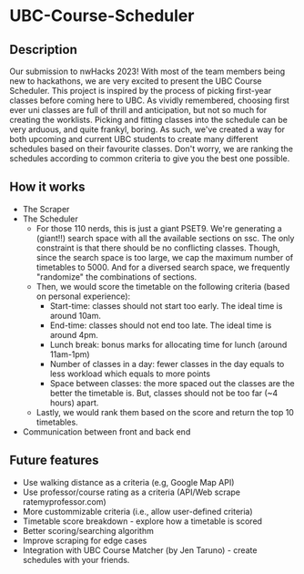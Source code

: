 # UBC-Course-Scheduler
## Description
Our submission to nwHacks 2023! With most of the team members being new to hackathons, we are very excited to present the UBC Course Scheduler. This project is inspired by the process of picking first-year classes before coming here to UBC. As vividly remembered, choosing first ever uni classes are full of thrill and anticipation, but not so much for creating the worklists. Picking and fitting classes into the schedule can be very arduous, and quite frankyl, boring. As such, we've created a way for both upcoming and current UBC students to create many different schedules based on their favourite classes. Don't worry, we are ranking the schedules according to common criteria to give you the best one possible. 

## How it works
- The Scraper
- The Scheduler
  - For those 110 nerds, this is just a giant PSET9. We're generating a (giant!!) search space with all the available sections on ssc. The only constraint is that there should be no conflicting classes. Though, since the search space is too large, we cap the maximum number of timetables to 5000. And for a diversed search space, we frequently "randomize" the combinations of sections.
  - Then, we would score the timetable on the following criteria (based on personal experience):
    - Start-time: classes should not start too early. The ideal time is around 10am.
    - End-time: classes should not end too late. The ideal time is around 4pm.
    - Lunch break: bonus marks for allocating time for lunch (around 11am-1pm)
    - Number of classes in a day: fewer classes in the day equals to less workload which equals to more points
    - Space between classes: the more spaced out the classes are the better the timetable is. But, classes should not be too far (~4 hours) apart.
  - Lastly, we would rank them based on the score and return the top 10 timetables.
- Communication between front and back end

## Future features
- Use walking distance as a criteria (e.g, Google Map API)
- Use professor/course rating as a criteria (API/Web scrape ratemyprofessor.com)
- More custommizable criteria (i.e., allow user-defined criteria)
- Timetable score breakdown - explore how a timetable is scored
- Better scoring/searching algorithm
- Improve scraping for edge cases
- Integration with UBC Course Matcher (by Jen Taruno) - create schedules with your friends.
